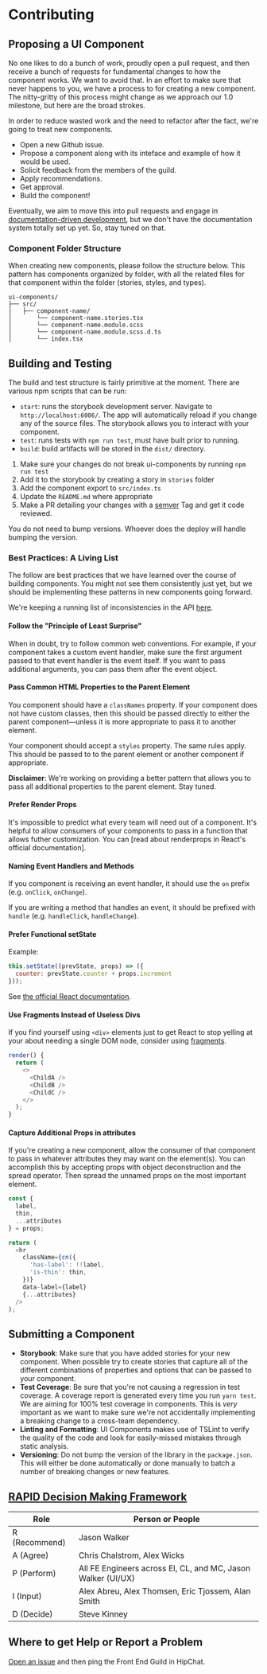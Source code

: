 # Contributing

## Proposing a UI Component

No one likes to do a bunch of work, proudly open a pull request, and then receive a bunch of requests for fundamental changes to how the component works. We want to avoid that. In an effort to make sure that never happens to you, we have a process to for creating a new component. The nitty-gritty of this process might change as we approach our 1.0 milestone, but here are the broad strokes.

In order to reduce wasted work and the need to refactor after the fact, we're going to treat new components.

- Open a new Github issue.
- Propose a component along with its inteface and example of how it would be used.
- Solicit feedback from the members of the guild.
- Apply recommendations.
- Get approval.
- Build the component!

Eventually, we aim to move this into pull requests and engage in [documentation-driven development][ddd], but we don't have the documentation system totally set up yet. So, stay tuned on that.

[ddd]: https://medium.com/blacklane-engineering/documentation-driven-development-8b2ff119104f

### Component Folder Structure

When creating new components, please follow the structure below. This pattern has components organized by folder, with all the related files for that component within the folder (stories, styles, and types).

```
ui-components/
├── src/
│   ├── component-name/
│       └── component-name.stories.tsx
│       └── component-name.module.scss
│       └── component-name.module.scss.d.ts
│       └── index.tsx
```
## Building and Testing

The build and test structure is fairly primitive at the moment. There are various npm scripts that can be run:

- `start`: runs the storybook development server. Navigate to `http://localhost:6006/`. The app will automatically reload if you change any of the source files. The storybook allows you to interact with your component.
- `test`: runs tests with `npm run test`, must have built prior to running.
- `build`: build artifacts will be stored in the `dist/` directory.

1. Make sure your changes do not break ui-components by running `npm run test`
1. Add it to the storybook by creating a story in `stories` folder
1. Add the component export to `src/index.ts`
1. Update the `README.md` where appropriate
1. Make a PR detailing your changes with a [semver](#semver-versioning) Tag and get it code reviewed.

You do not need to bump versions. Whoever does the deploy will handle bumping the version.


### Best Practices: A Living List

The follow are best practices that we have learned over the course of building components. You might not see them consistently just yet, but we should be implementing these patterns in new components going forward.

We're keeping a running list of inconsistencies in the API [here](https://github.com/sendgrid/ui-components/issues/96).

#### Follow the "Principle of Least Surprise"

When in doubt, try to follow common web conventions. For example, if your component takes a custom event handler, make sure the first argument passed to that event handler is the event itself. If you want to pass additional arguments, you can pass them after the event object.

#### Pass Common HTML Properties to the Parent Element

You component should have a `classNames` property. If your component does not have custom classes, then this should be passed directly to either the parent component—unless it is more appropriate to pass it to another element.

Your component should accept a `styles` property. The same rules apply. This should be passed to to the parent element or another component if appropriate.

**Disclaimer**: We're working on providing a better pattern that allows you to pass all additional properties to the parent element. Stay tuned.

#### Prefer Render Props

It's impossible to predict what every team will need out of a component. It's helpful to allow consumers of your components to pass in a function that allows futher customization. You can [read about renderprops in React's official documentation].

[renderprops]: https://reactjs.org/docs/render-props.html

#### Naming Event Handlers and Methods

If you component is receiving an event handler, it should use the `on` prefix (e.g. `onClick`, `onChange`).

If you are writing a method that handles an event, it should be prefixed with `handle` (e.g. `handleClick`, `handleChange`).

#### Prefer Functional setState

Example:

```js
this.setState((prevState, props) => ({
  counter: prevState.counter + props.increment
}));
```

See [the official React documentation](https://reactjs.org/docs/state-and-lifecycle.html#state-updates-may-be-asynchronous).

#### Use Fragments Instead of Useless Divs

If you find yourself using `<div>` elements just to get React to stop yelling at your about needing a single DOM node, consider using [fragments][].

```js
render() {
  return (
    <>
      <ChildA />
      <ChildB />
      <ChildC />
    </>
  );
}
```

#### Capture Additional Props in attributes

If you're creating a new component, allow the consumer of that component to pass in whatever attributes they may want on the element(s).  You can accomplish this by accepting props with object deconstruction and the spread operator.  Then spread the unnamed props on the most important element.

```js
const {
  label,
  thin,
  ...attributes
} = props;

return (
  <hr
    className={cn({
      'has-label': !!label,
      'is-thin': thin,
    })}
    data-label={label}
    {...attributes}
  />
);
```

[fragments]: https://reactjs.org/blog/2017/11/28/react-v16.2.0-fragment-support.html

## Submitting a Component

- **Storybook**: Make sure that you have added stories for your new component. When possible try to create stories that capture all of the different combinations of properties and options that can be passed to your component.
- **Test Coverage**: Be sure that you're not causing a regression in test coverage. A coverage report is generated every time you run `yarn test`. We are aiming for 100% test coverage in components. This is _very_ important as we want to make sure we're not accidentally implementing a breaking change to a cross-team dependency.
- **Linting and Formatting**: UI Components makes use of TSLint to verify the quality of the code and look for easily-missed mistakes through static analysis.
- **Versioning**: Do not bump the version of the library in the `package.json`. This will either be done automatically or done manually to batch a number of breaking changes or new features.

## [RAPID Decision Making Framework][rapid]

| Role          | Person or People                                             |
|---------------|--------------------------------------------------------------|
| R (Recommend) | Jason Walker                                                 |
| A (Agree)     | Chris Chalstrom, Alex Wicks                                  |
| P (Perform)   | All FE Engineers across EI, CL, and MC, Jason Walker (UI/UX) |
| I (Input)     | Alex Abreu, Alex Thomsen, Eric Tjossem, Alan Smith           |
| D (Decide)    | Steve Kinney                                                 |

[rapid]: https://www.bridgespan.org/insights/library/organizational-effectiveness/rapid-decision-making

## Where to get Help or Report a Problem

[Open an issue](https://github.com/sendgrid/ui-components/issues) and then ping the Front End Guild in HipChat.
